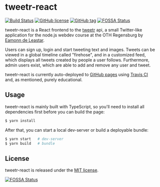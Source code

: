 # tweetr-react

[![Build Status](https://travis-ci.org/michaelneu/tweetr-react.svg?branch=master)](https://travis-ci.org/michaelneu/tweetr-react)
[![GitHub license](https://img.shields.io/github/license/michaelneu/tweetr-react.svg)](https://github.com/michaelneu/tweetr-react/LICENSE)
[![GitHub tag](https://img.shields.io/github/tag/michaelneu/tweetr-react.svg)](https://github.com/michaelneu/tweetr-react)
[![FOSSA Status](https://app.fossa.io/api/projects/git%2Bgithub.com%2Fmichaelneu%2Ftweetr-react.svg?type=shield)](https://app.fossa.io/projects/git%2Bgithub.com%2Fmichaelneu%2Ftweetr-react?ref=badge_shield)

tweetr-react is a React frontend to the [tweetr](https://github.com/michaelneu/tweetr) api, a small Twitter-like application for the node.js webdev course at the OTH Regensburg by [Eamonn de Leastar](https://github.com/edeleastar).

Users can sign up, login and start tweeting text and images. Tweets can be viewed in a global timeline called "firehose", and in a customized feed, which displays all tweets created by people a user follows. Furthermore, admin users exist, which are able to add and remove any user and tweet.

tweetr-react is currently auto-deployed to [GitHub pages](https://michaelneu.github.io/tweetr-react/) using [Travis CI](https://travis-ci.org/michaelneu/tweetr-react) and, as mentioned, purely educational.

## Usage

tweetr-react is mainly built with TypeScript, so you'll need to install all dependencies first before you can build the page:

```bash
$ yarn install
```

After that, you can start a local dev-server or build a deployable bundle:

```bash
$ yarn start   # dev-server
$ yarn build   # bundle
```


## License

tweetr-react is released under the [MIT license](LICENSE).


[![FOSSA Status](https://app.fossa.io/api/projects/git%2Bgithub.com%2Fmichaelneu%2Ftweetr-react.svg?type=large)](https://app.fossa.io/projects/git%2Bgithub.com%2Fmichaelneu%2Ftweetr-react?ref=badge_large)